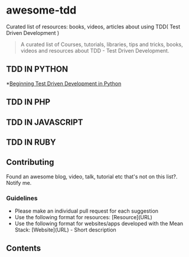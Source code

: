 # awesome-tdd
Curated list of resources: books, videos, articles about using TDD( Test Driven Development )

> A curated list of Courses, tutorials, libraries, tips and tricks, books, videos and resources about TDD - Test Driven Development.

## TDD IN PYTHON

*[Beginning Test Driven Development in Python](http://code.tutsplus.com/tutorials/beginning-test-driven-development-in-python--net-30137)


## TDD IN PHP


## TDD IN JAVASCRIPT


## TDD IN RUBY



## Contributing

Found an awesome blog, video, talk, tutorial etc that's not on this list?. Notify me.

### Guidelines

* Please make an individual pull request for each suggestion
* Use the following format for resources: \[Resource\]\(URL\)
* Use the following format for websites/apps developed with the Mean Stack: \[Website\]\(URL\) - Short description

## Contents

